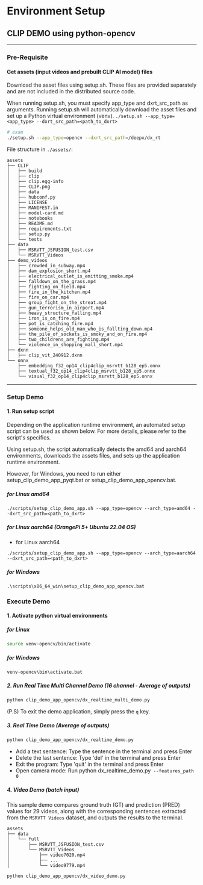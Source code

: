 # Environment Setup

## CLIP DEMO using python-opencv

---
### Pre-Requisite
#### Get assets (input videos and prebuilt CLIP AI model) files
Download the asset files using setup.sh. These files are provided separately and are not included in the distributed source code.

When running setup.sh, you must specify app_type and dxrt_src_path as arguments.
Running setup.sh will automatically download the asset files and set up a Python virtual environment (venv).
`./setup.sh --app_type=<app_type> --dxrt_src_path=<path_to_dxrt>`
```bash
# exam
./setup.sh --app_type=opencv --dxrt_src_path=/deepx/dx_rt
```

File structure in `./assets/`:
```
assets
├── CLIP
│   ├── build
│   ├── clip
│   ├── clip.egg-info
│   ├── CLIP.png
│   ├── data
│   ├── hubconf.py
│   ├── LICENSE
│   ├── MANIFEST.in
│   ├── model-card.md
│   ├── notebooks
│   ├── README.md
│   ├── requirements.txt
│   ├── setup.py
│   └── tests
├── data
│   ├── MSRVTT_JSFUSION_test.csv
│   └── MSRVTT_Videos
├── demo_videos
│   ├── crowded_in_subway.mp4
│   ├── dam_explosion_short.mp4
│   ├── electrical_outlet_is_emitting_smoke.mp4
│   ├── falldown_on_the_grass.mp4
│   ├── fighting_on_field.mp4
│   ├── fire_in_the_kitchen.mp4
│   ├── fire_on_car.mp4
│   ├── group_fight_on_the_streat.mp4
│   ├── gun_terrorism_in_airport.mp4
│   ├── heavy_structure_falling.mp4
│   ├── iron_is_on_fire.mp4
│   ├── pot_is_catching_fire.mp4
│   ├── someone_helps_old_man_who_is_fallting_down.mp4
│   ├── the_pile_of_sockets_is_smoky_and_on_fire.mp4
│   ├── two_childrens_are_fighting.mp4
│   └── violence_in_shopping_mall_short.mp4
├── dxnn
│   ├── clip_vit_240912.dxnn
└── onnx
    ├── embedding_f32_op14_clip4clip_msrvtt_b128_ep5.onnx
    ├── textual_f32_op14_clip4clip_msrvtt_b128_ep5.onnx
    └── visual_f32_op14_clip4clip_msrvtt_b128_ep5.onnx
```

---
### Setup Demo
#### 1. Run setup script 
Depending on the application runtime environment, an automated setup script can be used as shown below. For more details, please refer to the script's specifics.

Using setup.sh, the script automatically detects the amd64 and aarch64 environments, downloads the assets files, and sets up the application runtime environment.

However, for Windows, you need to run either setup_clip_demo_app_pyqt.bat or setup_clip_demo_app_opencv.bat.

##### for Linux amd64
```
./scripts/setup_clip_demo_app.sh --app_type=opencv --arch_type=amd64 --dxrt_src_path=<path_to_dxrt>
```

##### for Linux aarch64 (OrangePi 5+ Ubuntu 22.04 OS)
- for Linux aarch64 
```
./scripts/setup_clip_demo_app.sh --app_type=opencv --arch_type=aarch64 --dxrt_src_path=<path_to_dxrt>
```

##### for Windows
```
.\scripts\x86_64_win\setup_clip_demo_app_opencv.bat
```

### Execute Demo
#### 1. Activate python virtual environments
##### for Linux
```bash
source venv-opencv/bin/activate
```
##### for Windows
```
venv-opencv\bin\activate.bat
```

##### 2. Run Real Time Multi Channel Demo (16 channel - Average of outputs)
```bash
python clip_demo_app_opencv/dx_realtime_multi_demo.py
```
(P.S) To exit the demo application, simply press the `q` key. 

##### 3. Real Time Demo (Average of outputs)
```bash
python clip_demo_app_opencv/dx_realtime_demo.py
```
- Add a text sentence: Type the sentence in the terminal and press Enter
- Delete the last sentence: Type 'del' in the terminal and press Enter
- Exit the program: Type 'quit' in the terminal and press Enter
- Open camera mode: Run python dx_realtime_demo.py` --features_path 0`

##### 4. Video Demo (batch input)
This sample demo compares ground truth (GT) and prediction (PRED) values for 29 videos, along with the corresponding sentences extracted from the `MSRVTT Videos` dataset, and outputs the results to the terminal.
```
assets
├── data
│   └── full
│       ├── MSRVTT_JSFUSION_test.csv
│       └── MSRVTT_Videos
│           ├── video7020.mp4
│           ├── ...
│           └── video9779.mp4

```

```bash
python clip_demo_app_opencv/dx_video_demo.py
```
